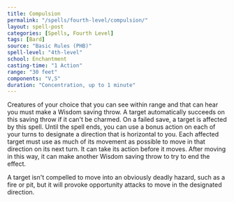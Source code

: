 ```yaml
---
title: Compulsion
permalink: "/spells/fourth-level/compulsion/"
layout: spell-post
categories: [Spells, Fourth Level]
tags: [Bard]
source: "Basic Rules (PHB)"
spell-level: "4th-level"
school: Enchantment
casting-time: "1 Action"
range: "30 feet"
components: "V,S"
duration: "Concentration, up to 1 minute"
---
```

Creatures of your choice that you can see within range and that can hear you must make a Wisdom saving throw. A target automatically succeeds on this saving throw if it can't be charmed. On a failed save, a target is affected by this spell. Until the spell ends, you can use a bonus action on each of your turns to designate a direction that is horizontal to you. Each affected target must use as much of its movement as possible to move in that direction on its next turn. It can take its action before it moves. After moving in this way, it can make another Wisdom saving throw to try to end the effect.

A target isn't compelled to move into an obviously deadly hazard, such as a fire or pit, but it will provoke opportunity attacks to move in the designated direction.